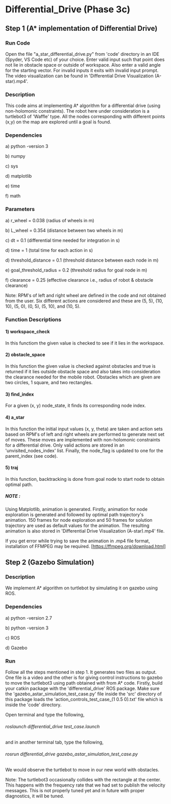 # Differential_Drive (Phase 3c)

## Step 1 (A* implementation of Differential Drive)

### Run Code
Open the file "a_star_differential_drive.py" from 'code' directory in an IDE (Spyder, VS Code etc) of your choice. Enter valid input such that point does not lie in obstacle space or outside of workspace. Also enter a valid angle for the starting vector. For invalid inputs it exits with invalid input prompt. The video visualization can be found in 'Differential Drive Visualization (A-star).mp4'.

### Description
This code aims at implementing A* algorithm for a differential drive (using non-holomonic constraints). The robot here under consideration is a turtlebot3 of 'Waffle' type. All the nodes corresponding with different points (x,y) on the map are explored until a goal is found.

### Dependencies
a) python -version 3

b) numpy

c) sys

d) matplotlib

e) time

f) math

### Parameters
a) r_wheel = 0.038 (radius of wheels in m)

b) L_wheel = 0.354 (distance between two wheels in m)

c) dt = 0.1 (differential time needed for integration in s)

d) time = 1 (total time for each action in s)

d) threshold_distance = 0.1 (threshold distance between each node in m)

e) goal_threshold_radius = 0.2 (threshold radius for goal node in m)

f) clearance = 0.25 (effective clearance i.e., radius of robot & obstacle clearance)

Note: RPM's of left and right wheel are defined in the code and not obtained from the user. Six different actions are considered and these are (5, 5), (10, 10), (5, 0), (0, 5), (5, 10), and (10, 5).

### Function Descriptions
#### 1) workspace_check
In this functiom the given value is checked to see if it lies in the workspace.

#### 2) obstacle_space
In this function the given value is checked against obstacles and true is returned if it lies outside obstacle space and also takes into consideration the clearance needed for the mobile robot. Obstacles which are given are two circles, 1 square, and two rectangles.

#### 3) find_index
For a given (x, y) node_state, it finds its corresponding node index. 

#### 4) a_star
In this function the initial input values (x, y, theta) are taken and action sets based on RPM's of left and right wheels are performed to generate next set of moves. These moves are implemented with non-holomonic constraints for a differential drive. Only valid actions are stored in an 'unvisited_nodes_index' list. Finally, the node_flag is updated to one for the parent_index (see code). 

#### 5) traj
In this function, backtracking is done from goal node to start node to obtain optimal path.

##### NOTE :
Using Matplotlib, animation is generated. Firstly, animation for node exploration is generated and followed by optimal path trajectory's animation. 150 frames for node exploration and 50 frames for solution trajectory are used as default values for the animation. The resulting animation is also stored in 'Differential Drive Visualization (A-star).mp4' file.

If you get error while trying to save the animation in .mp4 file format, installation of FFMPEG may be required. [https://ffmpeg.org/download.html]

## Step 2 (Gazebo Simulation)

### Description
We implement A* algorithm on turtlebot by simulating it on gazebo using ROS.

### Dependencies
a) python -version 2.7

b) python -version 3

c) ROS

d) Gazebo

### Run 

Follow all the steps mentioned in step 1. It generates two files as output. One file is a video and the other is for giving control instructions to gazebo to move the turtlebot3 using path obtained with from A* code. Firstly, build your catkin package with the 'differential_drive' ROS package. Make sure the 'gazebo_astar_simulation_test_case.py' file inside the 'src' directory of this package loads the 'action_controls_test_case_(1 0.5 0).txt' file which is inside the 'code' directory. 

Open terminal and type the following, 

###### roslaunch differential_drive test_case.launch

and in another terminal tab, type the following, 

###### rosrun differential_drive gazebo_astar_simulation_test_case.py

We would observe the turtlebot to move in our new world with obstacles. 

Note: The turtlebot3 occasionally collides with the rectangle at the center. This happens with the frequency rate that we had set to publish the velocity messages. This is not properly tuned yet and in future with proper diagnostics, it will be tuned.  
